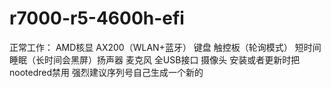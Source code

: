 # r7000-r5-4600h-efi
正常工作： AMD核显 AX200（WLAN+蓝牙） 键盘 触控板（轮询模式） 短时间睡眠（长时间会黑屏）扬声器 麦克风 全USB接口 摄像头 
安装或者更新时把nootedred禁用
强烈建议序列号自己生成一个新的
